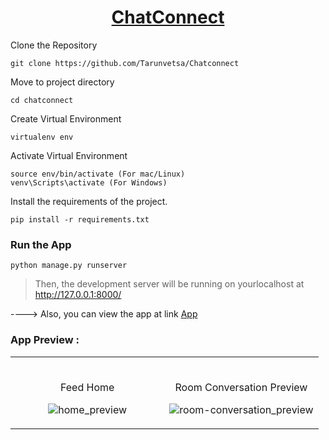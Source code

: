 <div align="center">

# [ChatConnect](https://chatconnect-yz4t.onrender.com)
</div>

Clone the Repository
```
git clone https://github.com/Tarunvetsa/Chatconnect
```

Move to project directory
```
cd chatconnect
```

Create Virtual Environment
```
virtualenv env
```

Activate Virtual Environment
```
source env/bin/activate (For mac/Linux)
venv\Scripts\activate (For Windows)
```

Install the requirements of the project.
```
pip install -r requirements.txt
```

### Run the App
```
python manage.py runserver
```

> Then, the development server will be running on yourlocalhost at http://127.0.0.1:8000/

----> Also, you can view the app at link [App](https://chatconnect-yz4t.onrender.com)

### App Preview :

<table width="100%"> 
  <tr>
    <td width="50%">      
      <br>
      <p align="center">Feed Home</p>
      <p align="center"><img src="https://raw.githubusercontent.com/Tarunvetsa/Chatconnect/main/assets/93399138/91541365-19c6-435d-af19-270ffaf5a8e0" alt="home_preview"></p>
    </td>
    <td width="50%">
      <br>
      <p align="center">Room Conversation Preview</p>
      <p align="center"><img src="https://raw.githubusercontent.com/Tarunvetsa/Chatconnect/main/assets/93399138/43461d71-2aea-4756-bbba-ab975c18d57d" alt="room-conversation_preview"></p>
    </td>
  </tr>
</table>
